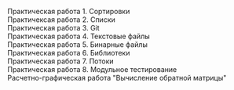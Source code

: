 Практическая работа 1. Сортировки  
Практичексая работа 2. Списки  
Практическая работа 3. Git  
Практическая работа 4. Текстовые файлы  
Практическая работа 5. Бинарные файлы  
Практическая работа 6. Библиотеки  
Практическая работа 7. Потоки  
Практическая работа 8. Модульное тестирование  
Расчетно-графическая работа "Вычисление обратной матрицы"  

